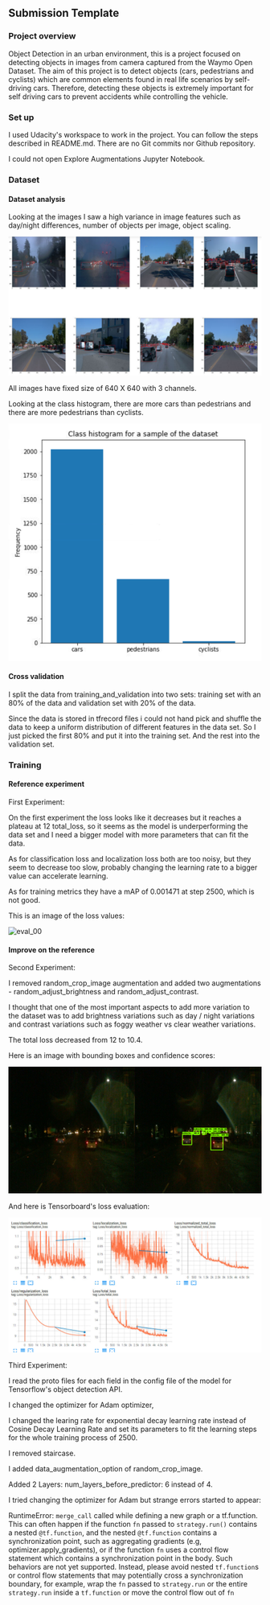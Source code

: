 ## Submission Template

### Project overview

Object Detection in an urban environment, this is a project focused on detecting objects in images from camera captured from the Waymo Open Dataset. The aim of this project is to detect objects (cars, pedestrians and cyclists) which are common elements found in real life scenarios by self-driving cars. Therefore, detecting these objects is extremely important for self driving cars to prevent accidents while controlling the vehicle.

### Set up

I used Udacity's workspace to work in the project. You can follow the steps described in README.md. There are no Git commits nor Github repository.

I could not open Explore Augmentations Jupyter Notebook.

### Dataset
#### Dataset analysis

Looking at the images I saw a high variance in image features such as day/night differences, number of objects per image, object scaling.

![EDA images samples](eval_images/EDA_images.PNG)

All images have fixed size of 640 X 640 with 3 channels.

Looking at the class histogram, there are more cars than pedestrians and there are more pedestrians than cyclists.

![Class Histogram](eval_images/class_histogram.PNG)


#### Cross validation

I split the data from training_and_validation into two sets: training set with an 80% of the data and validation set
with 20% of the data.

Since the data is stored in tfrecord files i could not hand pick and shuffle the data to keep a uniform distribution of different features in the data set. So I just picked the first 80% and put it into the training set. And the rest into the validation set.



### Training
#### Reference experiment

First Experiment:

On the first experiment the loss looks like it decreases but it reaches a plateau at 12 total_loss, so it seems as the model is underperforming the data set and I need a bigger model with more parameters that can fit the data.

As for classification loss and localization loss both are too noisy, but they seem to decrease too slow, probably changing the learning rate to a bigger value can accelerate learning.

As for training metrics they have a mAP of 0.001471 at step 2500, which is not good.

This is an image of the loss values:

![eval_00](eval_images/Loss_00.PNG)

#### Improve on the reference
Second Experiment:

I removed random_crop_image augmentation and added two augmentations - random_adjust_brightness and random_adjust_contrast.

I thought that one of the most important aspects to add more variation to the dataset was to add brightness variations such as day / night variations and contrast variations such as foggy weather vs clear weather variations.

The total loss decreased from 12 to 10.4.
 
Here is an image with bounding boxes and confidence scores: 

![eval_01_test_image](eval_images/eval_01_test_image.png)

And here is Tensorboard's loss evaluation:

![eval_01](eval_images/Loss_01.PNG)


Third Experiment:

I read the proto files for each field in the config file of the model for Tensorflow's object detection API.

I changed the optimizer for Adam optimizer,

I changed the learing rate for exponential decay learning rate instead of Cosine Decay Learning Rate and set its parameters to fit the learning steps for the whole training process of 2500.

I removed staircase.

I added data_augmentation_option of random_crop_image.

Added 2 Layers: num_layers_before_predictor: 6 instead of 4.

I tried changing the optimizer for Adam but strange errors started to appear:

RuntimeError: `merge_call` called while defining a new graph or a tf.function. 
This can often happen if the function `fn` passed to `strategy.run()` contains a nested `@tf.function`, 
and the nested `@tf.function` contains a synchronization point, such as aggregating gradients (e.g, optimizer.apply_gradients), 
or if the function `fn` uses a control flow statement which contains a synchronization point in the body. Such behaviors are not yet supported. Instead, please avoid nested `tf.function`s or control flow statements that may potentially cross a synchronization boundary, for example, wrap the `fn` passed to `strategy.run` or the entire `strategy.run` inside a `tf.function` or move the control flow out of `fn`


